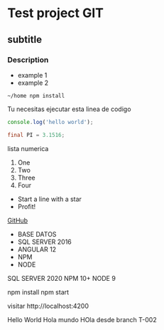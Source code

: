 # Test project GIT
## subtitle
### Description
- example 1
- example 2

```shell
~/home npm install
```

Tu necesitas ejecutar esta linea de codigo
```javascript
console.log('hello world');
```

```java
final PI = 3.1516;
```

lista numerica
1. One
2. Two
3. Three
4. Four


* Start a line with a star
* Profit!

[GitHub](http://google.com)

- BASE DATOS
- SQL SERVER 2016
- ANGULAR 12
- NPM
- NODE

SQL SERVER 2020
NPM 10+
NODE 9

npm install
npm start

visitar 
http://localhost:4200

Hello World
Hola mundo
HOla desde branch T-002


